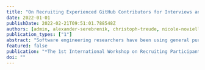 ```yaml
---
title: "On Recruiting Experienced GitHub Contributors for Interviews and Surveys on Prolific"
date: 2022-01-01
publishDate: 2022-02-21T09:51:01.788548Z
authors: [admin, alexander-serebrenik, christoph-treude, nicole-novielli, fernando-castor]
publication_types: ["1"]
abstract: "Software engineering researchers have been using general purpose online tools for crowd-sourcing for quite some time. Those tools can be useful to recruit participants for research studies as they are paid for their time. However, those tools should be used carefully. In this paper, we have described the issues we faced when recruiting participants on Prolific. We used Prolific to recruit open-source developers with experience in submitting and reviewing pull requests (PRs). However, we did not succeed in obtaining valid participants for either the interview or the survey, which led us to change the approach of our study and not use Prolific anymore. For example, a major issue we faced on Prolific was that even using the specific filter related to participants with software development knowledge, the screening study revealed the majority of them did not have any development knowledge. Based on this experience, we formulate recommendations for future research when using such crowd-sourcing tools."
featured: false
publication: "*The 1st International Workshop on Recruiting Participants for Empirical Software Engineering (RoPES)*"
doi: ""
---
```

